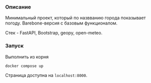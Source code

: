 ### Описание

Минимальный проект, который по назвванию города показывает погоду. Barebone-версия с базовым функционалом.

Стек - FastAPI, Bootstrap, geopy, open-meteo.

### Запуск

Выполнить из корня

```docker compose up```

Страница доступна на `localhost:8000`.
